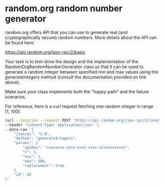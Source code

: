 # random.org random number generator

random.org offers API that you can use to generate real (and cryptographically secure) random numbers. More details about the API can be found here:

https://api.random.org/json-rpc/2/basic

Your task is to test-drive the design and the implementation of the RandomOrgRandomNumberGenerator class so that it can be used to generate a random integer between specified min and max values using the _generateIntegers_ method (consult the documentation provided on link above).

Make sure your class implements both the "happy-path" and the failure scenarios.

For reference, here is a curl request fetching one random integer in range [1, 100]:

```bash
curl --location --request POST 'https://api.random.org/json-rpc/2/invoke' \
--header 'Content-Type: application/json' \
--data-raw '{
    "jsonrpc": "2.0",
    "method": "generateIntegers",
    "params": {
        "apiKey": "xxxxxxxx-xxxx-xxxx-xxxx-xxxxxxxxxxxx",
        "n": 1,
        "min": 1,
        "max": 100,
        "replacement": true
    },
    "id": 42
}'

```
